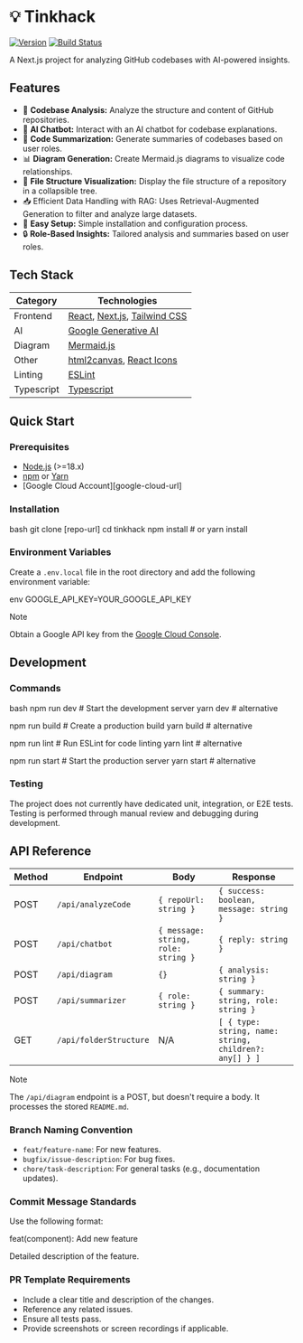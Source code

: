 
# 💡 Tinkhack

[![Version](https://img.shields.io/badge/version-0.1.0-blue.svg)](https://www.example.com/version)
[![Build Status](https://img.shields.io/badge/build-passing-brightgreen.svg)](https://www.example.com/build)

A Next.js project for analyzing GitHub codebases with AI-powered insights.

## Features

*   🔧 **Codebase Analysis:** Analyze the structure and content of GitHub repositories.
*   🤖 **AI Chatbot:** Interact with an AI chatbot for codebase explanations.
*   📝 **Code Summarization:** Generate summaries of codebases based on user roles.
*   📊 **Diagram Generation:** Create Mermaid.js diagrams to visualize code relationships.
*   🌳 **File Structure Visualization:** Display the file structure of a repository in a collapsible tree.
*   📥 Efficient Data Handling with RAG: Uses Retrieval-Augmented Generation to filter and analyze large datasets.
*   🚀 **Easy Setup:** Simple installation and configuration process.
*   🔒 **Role-Based Insights:** Tailored analysis and summaries based on user roles.

## Tech Stack

| Category   | Technologies                                   |
|------------|------------------------------------------------|
| Frontend   | [React][react-url], [Next.js][nextjs-url], [Tailwind CSS][tailwindcss-url]  |
| AI         | [Google Generative AI][generative-ai-url]       |
| Diagram    | [Mermaid.js][mermaid-url] |
| Other      | [html2canvas][html2canvas-url], [React Icons][react-icons-url] |
| Linting | [ESLint][eslint-url] |
| Typescript | [Typescript][typescript-url] |

## Quick Start

### Prerequisites

*   [Node.js][nodejs-url] (>=18.x)
*   [npm][npm-url] or [Yarn][yarn-url]
*   [Google Cloud Account][google-cloud-url]

### Installation

bash
git clone [repo-url]
cd tinkhack
npm install  # or yarn install


### Environment Variables

Create a `.env.local` file in the root directory and add the following environment variable:

env
GOOGLE_API_KEY=YOUR_GOOGLE_API_KEY


> [!NOTE]
> Obtain a Google API key from the [Google Cloud Console][google-cloud-console-url].

## Development

### Commands

bash
npm run dev    # Start the development server
yarn dev    # alternative

npm run build  # Create a production build
yarn build  # alternative

npm run lint   # Run ESLint for code linting
yarn lint   # alternative

npm run start  # Start the production server
yarn start  # alternative


### Testing

The project does not currently have dedicated unit, integration, or E2E tests.  Testing is performed through manual review and debugging during development.

## API Reference

| Method | Endpoint             | Body                    | Response                                       |
|--------|----------------------|-------------------------|------------------------------------------------|
| POST   | `/api/analyzeCode`    | `{ repoUrl: string }`   | `{ success: boolean, message: string }`        |
| POST   | `/api/chatbot`       | `{ message: string, role: string }`| `{ reply: string }`                            |
| POST   | `/api/diagram`       | `{}`         | `{ analysis: string }`                             |
| POST   | `/api/summarizer`      | `{ role: string }`| `{ summary: string, role: string }`                             |
| GET    | `/api/folderStructure` | N/A                     | `[ { type: string, name: string, children?: any[] } ]` |

> [!NOTE]
>  The `/api/diagram` endpoint is a POST, but doesn't require a body.  It processes the stored `README.md`.


### Branch Naming Convention

*   `feat/feature-name`: For new features.
*   `bugfix/issue-description`: For bug fixes.
*   `chore/task-description`: For general tasks (e.g., documentation updates).

### Commit Message Standards

Use the following format:


feat(component): Add new feature

Detailed description of the feature.


### PR Template Requirements

*   Include a clear title and description of the changes.
*   Reference any related issues.
*   Ensure all tests pass.
*   Provide screenshots or screen recordings if applicable.

[react-url]: https://react.dev/
[nextjs-url]: https://nextjs.org/
[nodejs-url]: https://nodejs.org/
[npm-url]: https://www.npmjs.com/
[yarn-url]: https://yarnpkg.com/
[tailwindcss-url]: https://tailwindcss.com/
[express-url]: https://expressjs.com/
[generative-ai-url]: https://ai.google.dev/
[mongodb-url]: https://www.mongodb.com/
[docker-url]: https://www.docker.com/
[google-cloud-console-url]: https://console.cloud.google.com/
[netlify-docs-url]: https://docs.netlify.com/
[aws-docs-url]: https://aws.amazon.com/documentation/
[nextjs-deploy-vercel-url]: https://nextjs.org/docs/deployment
[mermaid-url]: https://mermaid.js.org/
[html2canvas-url]: https://html2canvas.hertzen.com/
[react-icons-url]: https://react-icons.github.io/react-icons/
[eslint-url]: https://eslint.org/
[typescript-url]: https://www.typescriptlang.org/

